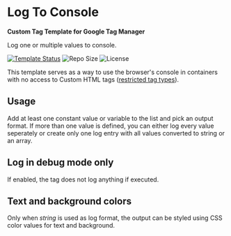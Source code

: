 # Log To Console

**Custom Tag Template for Google Tag Manager**

Log one or multiple values to console.  

[![Template Status](https://img.shields.io/badge/Community%20Template%20Gallery%20Status-published-green)](https://tagmanager.google.com/gallery/#/owners/mbaersch/templates/log-to-console-tag) ![Repo Size](https://img.shields.io/github/repo-size/mbaersch/log-to-console-tag) ![License](https://img.shelds.io/github/license/mbaersch/log-to-console-tag)

This template serves as a way to use the browser's console in containers with no access to Custom HTML tags ([restricted tag types](https://developers.google.com/tag-platform/tag-manager/restrict)).  

## Usage 
Add at least one constant value or variable to the list and pick an output format. If more than one value is defined, you can either log every value seperately or create only one log entry with all values converted to string or an array.

## Log in debug mode only
If enabled, the tag does not log anything if executed.

## Text and background colors
 Only when *string* is used as log format, the output can be styled using CSS color values for text and background.
